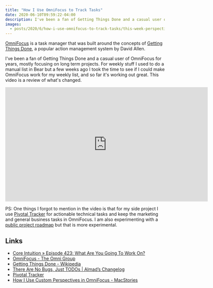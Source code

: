 ```yaml
---
title: "How I Use OmniFocus to Track Tasks"
date: 2020-06-10T09:59:22-04:00
description: I've been a fan of Getting Things Done and a casual user of OmniFocus for years, mostly focusing on long term projects. For weekly stuff I used to do a manual list in Bear but a few weeks ago I took the time to see if I could make OmniFocus work for my weekly list, and so far it's working out great. This video is a review of what's changed.
images:
  - posts/2020/6/how-i-use-omnifocus-to-track-tasks/this-week-perspective.png
---
```


[OmniFocus](https://www.omnigroup.com/omnifocus/) is a task manager that was built around the concepts of [Getting Things Done](https://en.wikipedia.org/wiki/Getting_Things_Done), a popular action management system by David Allen. 

I've been a fan of Getting Things Done and a casual user of OmniFocus for years, mostly focusing on long term projects. For weekly stuff I used to do a manual list in Bear but a few weeks ago I took the time to see if I could make OmniFocus work for my weekly list, and so far it's working out great. This video is a review of what's changed.

<iframe src="https://player.vimeo.com/video/427774922" width="640" height="360" frameborder="0" allow="autoplay; fullscreen" allowfullscreen></iframe>

PS: One things I forgot to mention in the video is that for my side project I use [Pivotal Tracker](https://www.pivotaltracker.com) for actionable technical tasks and keep the marketing and general business tasks in OmniFocus. I am also experimenting with a [public project roadmap](https://trello.com/b/Z74hJIPj/clubhouse-roadmap) but that is more experimental.

## Links

* [Core Intuition » Episode 423: What Are You Going To Work On?](https://coreint.org/2020/06/episode-423-what-are-you-going-to-work-on/)
* [OmniFocus - The Omni Group](https://www.omnigroup.com/omnifocus)
* [Getting Things Done - Wikipedia](https://en.wikipedia.org/wiki/Getting_Things_Done)
* [There Are No Bugs, Just TODOs | Almad’s Changelog](https://almad.blog/essays/no-bugs-just-todos/)
* [Pivotal Tracker](https://www.pivotaltracker.com)
* [How I Use Custom Perspectives in OmniFocus - MacStories](https://www.macstories.net/ios/how-i-use-custom-perspectives-in-omnifocus/)